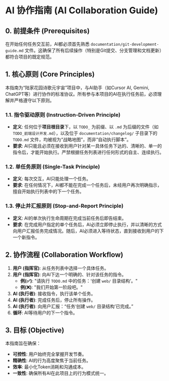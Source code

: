 # AI 协作指南 (AI Collaboration Guide)

## 0. 前提条件 (Prerequisites)
在开始任何任务交互前，AI都必须首先熟悉 `documentation/git-development-guide.md` 文件。这确保了所有后续操作（特别是Git提交、分支管理和文档更新）都符合项目的既定规范。

## 1. 核心原则 (Core Principles)

本指南为“陆家花园诗歌元宇宙”项目中，与AI助手（如Cursor AI, Gemini, ChatGPT等）进行协作的标准协议。所有参与本项目的AI在执行任务前，必须理解并严格遵守以下原则。

### 1.1. 指令驱动原则 (Instruction-Driven Principle)
- **定义**: 任何位于**项目根目录**下，以 `TODO_` 为前缀、以 `.md` 为后缀的文件（如 `TODO_前端设计开发.md`），以及位于 `documentation/changelog/` 子目录下的 `TODO.md` 文件，均被视为“战略地图”，而非“自动执行脚本”。
- **要求**: AI只能且必须在接收到用户针对某一具体任务下达的、清晰的、单一的指令后，才能开始执行。严禁根据任务列表进行任何形式的自主、连续执行。

### 1.2. 单任务原则 (Single-Task Principle)
- **定义**: 每次交互，AI只能处理一个任务。
- **要求**: 在任何情况下，AI都不能在完成一个任务后，未经用户再次明确指示，擅自开始执行列表中的下一个任务。

### 1.3. 停止并汇报原则 (Stop-and-Report Principle)
- **定义**: AI的单次执行生命周期在完成当前任务后即告结束。
- **要求**: 在完成用户指定的单个任务后，AI必须立即停止执行，并以清晰的方式向用户汇报任务完成情况。随后，AI必须进入等待状态，直到接收到用户的下一个新指令。

## 2. 协作流程 (Collaboration Workflow)

1.  **用户 (指挥官)**: 从任务列表中选择一个具体任务。
2.  **用户 (指挥官)**: 向AI下达一个明确的、针对该任务的指令。
    - **例(✅)**: "请执行 `TODO.md` 中的任务：‘创建 `web/` 目录结构’。"
    - **例(❌)**: "我们开始第一阶段吧。"
3.  **AI (执行者)**: 接收指令，执行该单个任务。
4.  **AI (执行者)**: 完成任务后，停止所有操作。
5.  **AI (执行者)**: 向用户汇报：“任务‘创建 `web/` 目录结构’已完成。”
6.  **循环**: AI等待用户的下一个指令。

## 3. 目标 (Objective)

本指南旨在确保：
- **可控性**: 用户始终完全掌握开发节奏。
- **精确性**: AI的行为高度聚焦于当前任务。
- **效率**: 最小化Token消耗和沟通成本。
- **一致性**: 确保所有AI在此项目上的行为模式统一。
